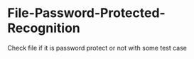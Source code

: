 # File-Password-Protected-Recognition
Check file if it is password protect or not with some test case
